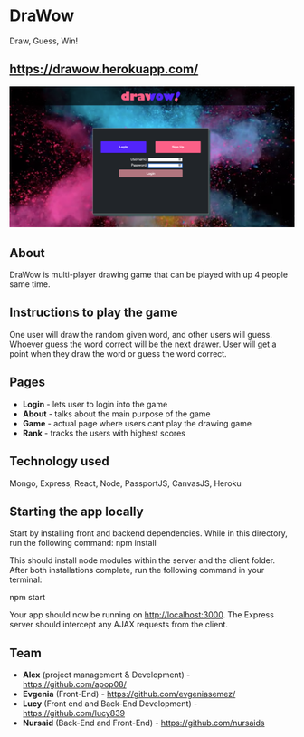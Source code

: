 # DraWow
Draw, Guess, Win!

## https://drawow.herokuapp.com/

![Screenshot](/gameScreenshot.png)

## About 

DraWow is multi-player drawing game that can be played with up 4 people same time.

## Instructions to play the game
 One user will draw the random given word, and other users will guess. 
Whoever guess the word correct will be the next drawer. User will get a point 
when they draw the word or guess the word correct.

## Pages
- **Login** - lets user to login into the game 
- **About** - talks about the main purpose of the game
- **Game** - actual page where users cant play the drawing game
- **Rank** - tracks the users with highest scores

## Technology used

Mongo, Express, React, Node, PassportJS, CanvasJS, Heroku

## Starting the app locally

Start by installing front and backend dependencies. While in this directory, run the following command:
npm install

This should install node modules within the server and the client folder.
After both installations complete, run the following command in your terminal:

npm start

Your app should now be running on <http://localhost:3000>. The Express server should intercept any AJAX requests from the client.

## Team
- **Alex** (project management & Development) - <a href="https://github.com/apop08/" target="_blank">https://github.com/apop08/</a>
- **Evgenia** (Front-End) - <a href="https://github.com/evgeniasemez/" target="_blank">https://github.com/evgeniasemez/</a>
- **Lucy** (Front end and Back-End Development) - <a href="https://github.com/lucy839" target="_blank">https://github.com/lucy839</a>
- **Nursaid** (Back-End and Front-End) - <a href="https://github.com/nursaids" target="_blank">https://github.com/nursaids</a>
